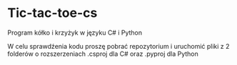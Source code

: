 # Tic-tac-toe-cs
Program kółko i krzyżyk w języku C# i Python

W celu sprawdźenia kodu proszę pobrać repozytorium i uruchomić pliki z 2 folderów o rozszerzeniach .csproj dla C# oraz .pyproj dla Python
